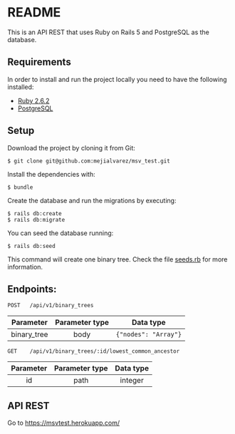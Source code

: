 # README
This is an API REST that uses Ruby on Rails 5 and PostgreSQL as the database.

## Requirements

In order to install and run the project locally you need to have the following installed:

* [Ruby 2.6.2](https://www.ruby-lang.org/es/downloads/)
* [PostgreSQL](https://www.postgresql.org/)

## Setup

Download the project by cloning it from Git:

```
$ git clone git@github.com:mejialvarez/msv_test.git
```

Install the dependencies with:

```
$ bundle
```

Create the database and run the migrations by executing:

```
$ rails db:create
$ rails db:migrate
```

You can seed the database running:

```
$ rails db:seed
```
This command will create one binary tree. Check the file [seeds.rb](db/seeds.rb) for more information.


## Endpoints:

```
POST   /api/v1/binary_trees
```
|Parameter    |Parameter type    |Data type            |
|:-----------:|:----------------:|:-------------------:|
|binary_tree  |body              |`{"nodes": "Array"}` |


```
GET    /api/v1/binary_trees/:id/lowest_common_ancestor
```
|Parameter    |Parameter type    |Data type            |
|:-----------:|:----------------:|:-------------------:|
|id           |path              |integer              |


## API REST

Go to https://msvtest.herokuapp.com/